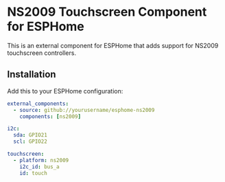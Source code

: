 # NS2009 Touchscreen Component for ESPHome

This is an external component for ESPHome that adds support for NS2009 touchscreen controllers.

## Installation

Add this to your ESPHome configuration:

```yaml
external_components:
  - source: github://yourusername/esphome-ns2009
    components: [ns2009]

i2c:
  sda: GPIO21
  scl: GPIO22

touchscreen:
  - platform: ns2009
    i2c_id: bus_a
    id: touch
